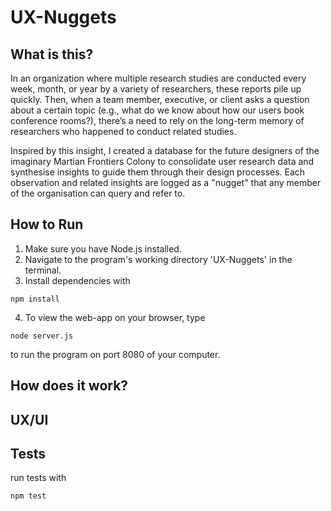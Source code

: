 # UX-Nuggets
 
## What is this?
In an organization where multiple research studies are conducted every week, month, or year by a variety of researchers, these reports pile up quickly. Then, when a team member, executive, or client asks a question about a certain topic (e.g., what do we know about how our users book conference rooms?), there’s a need to rely on the long-term memory of researchers who happened to conduct related studies. 

Inspired by this insight, I created a database for the future designers of the imaginary Martian Frontiers Colony to consolidate user research data and synthesise insights to guide them through their design processes. Each observation and related insights are logged as a "nugget" that any member of the organisation can query and refer to.

## How to Run
1. Make sure you have Node.js installed.
2. Navigate to the program's working directory 'UX-Nuggets' in the terminal.
3. Install dependencies with 
```shell
npm install
```
4. To view the web-app on your browser, type 
```shell
node server.js
``` 
to run the program on port 8080 of your computer.

## How does it work?

## UX/UI

## Tests
run tests with 
```shell
npm test

```